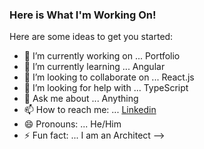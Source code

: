 ### Here is What I'm Working On!

Here are some ideas to get you started:

- 🔭 I’m currently working on ... Portfolio
- 🌱 I’m currently learning ... Angular
- 👯 I’m looking to collaborate on ... React.js
- 🤔 I’m looking for help with ... TypeScript
- 💬 Ask me about ... Anything
- 📫 How to reach me: ... [Linkedin](https://www.linkedin.com/in/andrzej-pruszy%C5%84ski/)
- 😄 Pronouns: ... He/Him
- ⚡ Fun fact: ... I am an Architect
-->
